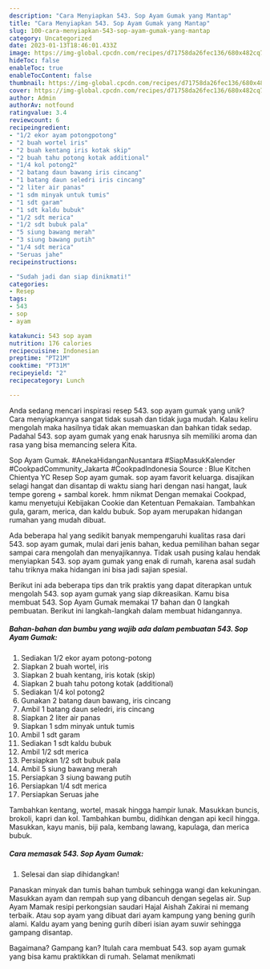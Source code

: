 ```yaml
---
description: "Cara Menyiapkan 543. Sop Ayam Gumak yang Mantap"
title: "Cara Menyiapkan 543. Sop Ayam Gumak yang Mantap"
slug: 100-cara-menyiapkan-543-sop-ayam-gumak-yang-mantap
category: Uncategorized
date: 2023-01-13T18:46:01.433Z
image: https://img-global.cpcdn.com/recipes/d71758da26fec136/680x482cq70/543-sop-ayam-gumak-foto-resep-utama.jpg
hideToc: false
enableToc: true
enableTocContent: false
thumbnail: https://img-global.cpcdn.com/recipes/d71758da26fec136/680x482cq70/543-sop-ayam-gumak-foto-resep-utama.jpg
cover: https://img-global.cpcdn.com/recipes/d71758da26fec136/680x482cq70/543-sop-ayam-gumak-foto-resep-utama.jpg
author: Admin
authorAv: notfound
ratingvalue: 3.4
reviewcount: 6
recipeingredient:
- "1/2 ekor ayam potongpotong"
- "2 buah wortel iris"
- "2 buah kentang iris kotak skip"
- "2 buah tahu potong kotak additional"
- "1/4 kol potong2"
- "2 batang daun bawang iris cincang"
- "1 batang daun seledri iris cincang"
- "2 liter air panas"
- "1 sdm minyak untuk tumis"
- "1 sdt garam"
- "1 sdt kaldu bubuk"
- "1/2 sdt merica"
- "1/2 sdt bubuk pala"
- "5 siung bawang merah"
- "3 siung bawang putih"
- "1/4 sdt merica"
- "Seruas jahe"
recipeinstructions:

- "Sudah jadi dan siap dinikmati!"
categories:
- Resep
tags:
- 543
- sop
- ayam

katakunci: 543 sop ayam 
nutrition: 176 calories
recipecuisine: Indonesian
preptime: "PT21M"
cooktime: "PT31M"
recipeyield: "2"
recipecategory: Lunch

---
```





Anda sedang mencari inspirasi resep 543. sop ayam gumak yang unik? Cara menyiapkannya sangat tidak susah dan tidak juga mudah. Kalau keliru mengolah maka hasilnya tidak akan memuaskan dan bahkan tidak sedap. Padahal 543. sop ayam gumak yang enak harusnya sih memiliki aroma dan rasa yang bisa memancing selera Kita.





Sop Ayam Gumak. #AnekaHidanganNusantara #SiapMasukKalender #CookpadCommunity_Jakarta #CookpadIndonesia Source : Blue Kitchen Chientya YC Resep Sop ayam gumak. sop ayam favorit keluarga. disajikan selagi hangat dan disantap di waktu siang hari dengan nasi hangat, lauk tempe goreng + sambal korek. hmm nikmat Dengan memakai Cookpad, kamu menyetujui Kebijakan Cookie dan Ketentuan Pemakaian. Tambahkan gula, garam, merica, dan kaldu bubuk. Sop ayam merupakan hidangan rumahan yang mudah dibuat.

Ada beberapa hal yang sedikit banyak mempengaruhi kualitas rasa dari 543. sop ayam gumak, mulai dari jenis bahan, kedua pemilihan bahan segar sampai cara mengolah dan menyajikannya. Tidak usah pusing kalau hendak menyiapkan 543. sop ayam gumak yang enak di rumah, karena asal sudah tahu triknya maka hidangan ini bisa jadi sajian spesial.






Berikut ini ada beberapa tips dan trik praktis yang dapat diterapkan untuk mengolah 543. sop ayam gumak yang siap dikreasikan. Kamu bisa membuat 543. Sop Ayam Gumak memakai 17 bahan dan 0 langkah pembuatan. Berikut ini langkah-langkah dalam membuat hidangannya.

<!--inarticleads1-->

##### Bahan-bahan dan bumbu yang wajib ada dalam pembuatan 543. Sop Ayam Gumak:

1. Sediakan 1/2 ekor ayam potong-potong
1. Siapkan 2 buah wortel, iris
1. Siapkan 2 buah kentang, iris kotak (skip)
1. Siapkan 2 buah tahu potong kotak (additional)
1. Sediakan 1/4 kol potong2
1. Gunakan 2 batang daun bawang, iris cincang
1. Ambil 1 batang daun seledri, iris cincang
1. Siapkan 2 liter air panas
1. Siapkan 1 sdm minyak untuk tumis
1. Ambil 1 sdt garam
1. Sediakan 1 sdt kaldu bubuk
1. Ambil 1/2 sdt merica
1. Persiapkan 1/2 sdt bubuk pala
1. Ambil 5 siung bawang merah
1. Persiapkan 3 siung bawang putih
1. Persiapkan 1/4 sdt merica
1. Persiapkan Seruas jahe


Tambahkan kentang, wortel, masak hingga hampir lunak. Masukkan buncis, brokoli, kapri dan kol. Tambahkan bumbu, didihkan dengan api kecil hingga. Masukkan, kayu manis, biji pala, kembang lawang, kapulaga, dan merica bubuk. 

<!--inarticleads2-->

##### Cara memasak 543. Sop Ayam Gumak:


1. Selesai dan siap dihidangkan!

Panaskan minyak dan tumis bahan tumbuk sehingga wangi dan kekuningan. Masukkan ayam dan rempah sup yang dibancuh dengan segelas air. Sup Ayam Mamak resipi perkongsian saudari Hajal Aishah Zakirai ni memang terbaik. Atau sop ayam yang dibuat dari ayam kampung yang bening gurih alami. Kaldu ayam yang bening gurih diberi isian ayam suwir sehingga gampang disantap. 

Bagaimana? Gampang kan? Itulah cara membuat 543. sop ayam gumak yang bisa kamu praktikkan di rumah. Selamat menikmati
